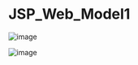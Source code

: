 # JSP_Web_Model1


![image](https://user-images.githubusercontent.com/56623911/137457842-dce654ac-0da6-4b04-a544-4e1a549330f5.png)


![image](https://user-images.githubusercontent.com/56623911/137458032-a5c15100-ea05-4a36-8338-a9943cd821eb.png)
